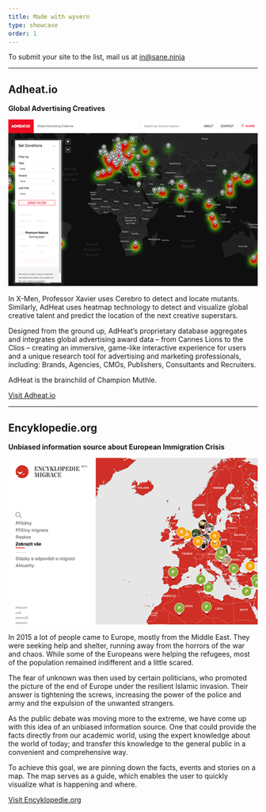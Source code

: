 ```yaml
---
title: Made with wyvern
type: showcase
order: 1
---
```


To submit your site to the list, mail us at <a href="mailto:in@sane.ninja">in@sane.ninja</a>

---

## Adheat.io

**Global Advertising Creatives**

![adheat.io](adheat.png)

In X-Men, Professor Xavier uses Cerebro to detect and locate mutants. Similarly, AdHeat uses heatmap technology to detect and visualize global creative talent and predict the location of the next creative superstars.

Designed from the ground up, AdHeat’s proprietary database aggregates and integrates global advertising award data – from Cannes Lions to the Clios – creating an immersive, game-like interactive experience for users and a unique research tool for advertising and marketing professionals, including: Brands, Agencies, CMOs, Publishers, Consultants and Recruiters.

AdHeat is the brainchild of Champion Muthle.

[Visit Adheat.io](http://adheat.io)

---

## Encyklopedie.org

**Unbiased information source about European Immigration Crisis**

![encyklopedie.org](encyklopedie.png)

In 2015 a lot of people came to Europe, mostly from the Middle East. They were seeking help and shelter, running away from the horrors of the war and chaos. While some of the Europeans were helping the refugees, most of the population remained indifferent and a little scared. 

The fear of unknown was then used by certain politicians, who promoted the picture of the end of Europe under the resilient Islamic invasion. Their answer is tightening the screws, increasing the power of the police and army and the expulsion of the unwanted strangers. 

As the public debate was moving more to the extreme, we have come up with this idea of an unbiased information source. One that could provide the facts directly from our academic world, using the expert knowledge about the world of today; and transfer this knowledge to the general public in a convenient and comprehensive way. 

To achieve this goal, we are pinning down the facts, events and stories on a map. The map serves as a guide, which enables the user to quickly visualize what is happening and where. 

[Visit Encyklopedie.org](http://encyklopedie.org)